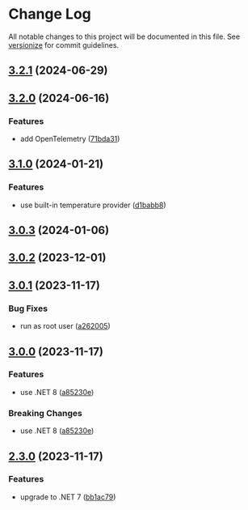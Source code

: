 # Change Log

All notable changes to this project will be documented in this file. See [versionize](https://github.com/versionize/versionize) for commit guidelines.

<a name="3.2.1"></a>
## [3.2.1](https://www.github.com/mu88/RaspiFanController/releases/tag/v3.2.1) (2024-06-29)

<a name="3.2.0"></a>
## [3.2.0](https://www.github.com/mu88/RaspiFanController/releases/tag/v3.2.0) (2024-06-16)

### Features

* add OpenTelemetry ([71bda31](https://www.github.com/mu88/RaspiFanController/commit/71bda312c36bcec92abcbd2da56a18739e2f6bab))

<a name="3.1.0"></a>
## [3.1.0](https://www.github.com/mu88/RaspiFanController/releases/tag/v3.1.0) (2024-01-21)

### Features

* use built-in temperature provider ([d1babb8](https://www.github.com/mu88/RaspiFanController/commit/d1babb836cc8dc88d16e598c863b63b1eb54bbf0))

<a name="3.0.3"></a>
## [3.0.3](https://www.github.com/mu88/RaspiFanController/releases/tag/v3.0.3) (2024-01-06)

<a name="3.0.2"></a>
## [3.0.2](https://www.github.com/mu88/RaspiFanController/releases/tag/v3.0.2) (2023-12-01)

<a name="3.0.1"></a>
## [3.0.1](https://www.github.com/mu88/RaspiFanController/releases/tag/v3.0.1) (2023-11-17)

### Bug Fixes

* run as root user ([a262005](https://www.github.com/mu88/RaspiFanController/commit/a2620053acfe99f2cf8de1c72e0ed51965f1da1a))

<a name="3.0.0"></a>
## [3.0.0](https://www.github.com/mu88/RaspiFanController/releases/tag/v3.0.0) (2023-11-17)

### Features

* use .NET 8 ([a85230e](https://www.github.com/mu88/RaspiFanController/commit/a85230e5d5652801569659b75adf144837eed393))

### Breaking Changes

* use .NET 8 ([a85230e](https://www.github.com/mu88/RaspiFanController/commit/a85230e5d5652801569659b75adf144837eed393))

<a name="2.3.0"></a>
## [2.3.0](https://www.github.com/mu88/RaspiFanController/releases/tag/v2.3.0) (2023-11-17)

### Features

* upgrade to .NET 7 ([bb1ac79](https://www.github.com/mu88/RaspiFanController/commit/bb1ac7984d1edf65b2ed988fa92bfdcab38d20e7))


